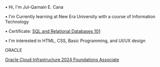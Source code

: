 • Hi, I'm Jul-Qarnain E. Cana

• I'm Currently learning at New Era University with a course of Information Technology

• Certificate: [SQL and Relational Databases 101](https://courses.cognitiveclass.ai/certificates/ddc2edb2bc424989b8dc692fb55e41d3)

• I'm interested in HTML, CSS, Basic Programming, and UI/UX design

ORACLE

[Oracle Cloud Infrastructure 2024 Foundations Associate](https://catalog-education.oracle.com/ords/certview/sharebadge?id=27BAC24AB25AC48A55E108E298C0A16C28116C96572B696D36C8D4AB58A5E1FF&fbclid=IwY2xjawG_KvBleHRuA2FlbQIxMQABHbrg3rzqPqYBwzeR9oLQcRc0fffBjWS1iNc9Tngdcmf9yhu8n0uhWzFNSg_aem_kh79uPfvRorfRUpYoZm6Dg)
